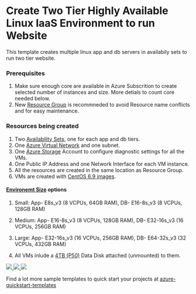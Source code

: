 # Create Two Tier Highly Available Linux IaaS Environment to run Website

This template creates multiple linux app and db servers in availabily sets to run two tier website.

### Prerequisites
1. Make sure enough core are available in Azure Subscrition to create selected number of instances and size. More detials to count core needed below.
2. New [Resource Group](https://docs.microsoft.com/en-us/azure/azure-resource-manager/resource-group-overview#resource-groups) is recommneded to avoid Resource name conflicts and for easy maintenance.

### Resources being created
1. Two [Availability Sets](https://docs.microsoft.com/en-us/azure/virtual-machines/windows/tutorial-availability-sets), one for each app and db tiers.
2. One [Azure Virtual Network](https://docs.microsoft.com/en-us/azure/virtual-network/virtual-networks-overview) and one subnet.
3. One [Azure Storage](https://docs.microsoft.com/en-us/azure/storage/common/storage-introduction) Account to configure diagnostic settings for all the VMs.
4. One Public IP Address and one Network Interface for each VM instance.
5. All the resources are created in the same location as Resource Group.
6. VMs are created with [CentOS 6.9 images](https://docs.microsoft.com/en-us/azure/virtual-machines/linux/overview).

#### [Environemt Size](https://docs.microsoft.com/en-us/azure/virtual-machines/windows/sizes) options
1. Small: 
    App- E8s_v3 (8 VCPUs, 64GB RAM), 
    DB- E16-8s_v3 (8 VCPUs, 128GB RAM)          
2.  Medium:
    App- E16-8s_v3 (8 VCPUs, 128GB RAM), 
    DB- E32-16s_v3 (16 VCPUs, 256GB RAM)
3. Large:
    App- E32-16s_v3 (16 VCPUs, 256GB RAM), 
    DB- E64-32s_v3 (32 VCPUs, 432GB RAM)

4. All VMs inlude a [4TB (P50)](https://azure.microsoft.com/en-us/pricing/details/managed-disks/) Data Disk attached (unmounted) to them.


<a href="https://portal.azure.com/#create/Microsoft.Template/uri/https://raw.githubusercontent.com/sdubeymsft/az-templates/master/2tier-ha-iaas-linux-webapp/azuredeploy.json" target="_blank">
    <img src="http://azuredeploy.net/deploybutton.png"/>
</a>
<a href="https://portal.azure.us/#create/Microsoft.Template/uri/https://raw.githubusercontent.com/sdubeymsft/az-templates/master/2tier-ha-iaas-linux-webapp/azuredeploy.json" target="_blank">
    <img src="http://azuredeploy.net/AzureGov.png"/>
</a>
<a href="http://armviz.io/#/?load=https://raw.githubusercontent.com/sdubeymsft/az-templates/master/2tier-ha-iaas-linux-webapp/azuredeploy.json" target="_blank">
    <img src="http://armviz.io/visualizebutton.png"/>
</a>

Find a lot more sample templates to quick start your projects at [azure-quickstart-templates](https://github.com/Azure/azure-quickstart-templates)
